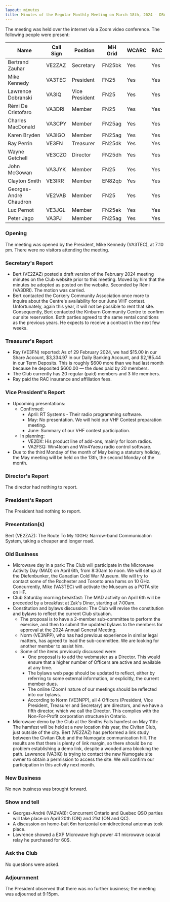 ```yaml
---
layout: minutes
title: Minutes of the Regular Monthly Meeting on March 18th, 2024 - DRAFT
---
```

The meeting was held over the internet via a Zoom video conference.
The following people were present:

| Name                   | Call Sign  | Position         | MH Grid | WCARC | RAC |
|------------------------|------------|------------------|---------|-------|-----|
| Bertrand Zauhar        | VE2ZAZ     | Secretary        | FN25bk  | Yes   | Yes |
| Mike Kennedy           | VA3TEC     | President        | FN25    | Yes   | Yes |
| Lawrence Dobranski     | VA3IQ      | Vice President   | FN25    | Yes   | Yes |
| Rémi De Cristofaro     | VA3DRI     | Member           | FN25    | Yes   | Yes |
| Charles MacDonald      | VA3CPY     | Member           | FN25ag  | Yes   | Yes |
| Karen Bryden           | VA3IGO     | Member           | FN25ag  | Yes   | Yes |
| Ray Perrin             | VE3FN      | Treasurer        | FN25dk  | Yes   | Yes |
| Wayne Getchell         | VE3CZO     | Director         | FN25dh  | Yes   | Yes |
| John McGowan           | VA3JYK     | Member           | FN25    | Yes   | Yes |
| Clayton Smith          | VE3IRR     | Member           | EN82qb  | Yes   | Yes |
| Georges-André Chaudron | VE2VAB     | Member           | FN25    | Yes   | Yes |
| Luc Pernot             | VE3JGL     | Member           | FN25ek  | Yes   | Yes |
| Peter Jago             | VA3PJ      | Member           | FN25ag  | Yes   | Yes |


### Opening
The meeting was opened by the President, Mike Kennedy (VA3TEC), at 7:10 pm.
There were no visitors attending the meeting.

### Secretary's Report
- Bert (VE2ZAZ) posted a draft version of the February 2024 meeting minutes on the Club website prior to this meeting. Moved by him that the minutes be adopted as posted on the website. Seconded by Rémi (VA3DRI). The motion was carried. 
- Bert contacted the Corkery Community Association once more to inquire about the Centre's availability for our June VHF contest. Unfortunately, again this year, it will not be possible to rent that site. Consequently, Bert contacted the Kinburn Community Centre to confirm our site reservation. Both parties agreed to the same rental conditions as the previous years. He expects to receive a contract in the next few weeks.

### Treasurer's Report
- Ray (VE3FN) reported: As of 29 February 2024, we had $15.00 in our Share Account, $3,334.97 in our Daily Banking Account, and $2,185.44 in our Term Deposits.  This is roughly $600 more than we had last month because he deposited $600.00 — the dues paid by 20 members.
- The Club currently has 20 regular (paid) members and 3 life members. 
- Ray paid the RAC insurance and affiliation fees. 

### Vice President's Report
- Upcoming presentations:
    - Confirmed: 
        - April: RT Systems - Their radio programming software. 
        - May: No presentation. We will hold our VHF Contest preparation meeting.
        - June: Summary of our VHF contest participation.
    - In planning: 
        - VE2DX: His product line of add-ons, mainly for Icom radios.
        - VA2FSQ: Win4Icom and Win4Yaesu radio control software.
- Due to the third Monday of the month of May being a statutory holiday, the May meeting will be held on the 13th, the second Monday of the month.

### Director's Report
The director had nothing to report.

### President's Report
The President had nothing to report.

### Presentation(s) 
Bert (VE2ZAZ): The Route To My 10GHz Narrow-band Communication System, taking a cheaper and longer road.

### Old Business
- Microwave day in a park: The Club will participate in the Microwave Activity Day (MAD) on April 6th, from 8:30am to noon. We will set up at the Diefenbunker, the Canadian Cold War Museum. We will try to contact some of the Rochester and Toronto area hams on 10 GHz. Concurrently, Mike (VA3TEC) will activate the Museum as a POTA site on HF.
- Club Saturday morning breakfast: The MAD activity on April 6th will be preceded by a breakfast at Zak's Diner, starting at 7:00am.
- Constitution and bylaws discussion: The Club will revise the constitution and bylaws to reflect the current Club situation. 
   - The proposal is to have a 2-member sub-committee to perform the exercise, and then to submit the updated bylaws to the members for approval at the 2024 Annual General Meeting. 
   - Norm (VE3NPP), who has had previous experience in similar legal matters, has agreed to lead the sub-committee. We are looking for another member to assist him.
   - Some of the items previously discussed were:
      - One proposal is to add the webmaster as a Director. This would ensure that a higher number of Officers are active and available at any time.
      - The bylaws web page should be updated to reflect, either by referring to some external information, or explicitly, the current member dues.
      - The online (Zoom) nature of our meetings should be reflected into our bylaws.
      - According to Norm (VE3NPP), all 4 Officers (President, Vice President, Treasurer and Secretary) are directors, and we have a fifth director, which we call the Director. This complies with the Non-For-Profit corporation structure in Ontario.
- Microwave demo by the Club at the Smiths Falls hamfest on May 11th: The hamfest will be held at a new location this year, the Civitan Club, just outside of the city. Bert (VE2ZAZ) has performed a link study between the Civitan Club and the Numogate communication hill. The results are that there is plenty of link margin, so there should be no problem establishing a demo link, despite a wooded area blocking the path. Lawrence (VA3IQ) is trying to contact the new Numogate site owner to obtain a permission to access the site. We will confirm our participation in this activity next month.

### New Business
No new business was brought forward.

### Show and tell 
- Georges-André (VA2VAB): Concurrent Ontario and Quebec QSO parties will take place on April 20th (ON) and 21st (ON and QC). 
- A discussion on home-buit 6m horizontal omnidirectional antennas took place.
- Lawrence showed a EXP Microwave high power 4:1 microwave coaxial relay he purchased for 60$.

### Ask the Club
No questions were asked.

### Adjournment
The President observed that there was no further business; the meeting was adjourned at 9:15pm.

